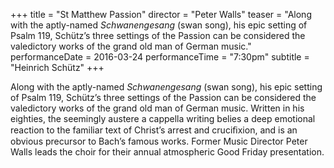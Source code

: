 +++
title = "St Matthew Passion"
director = "Peter Walls"
teaser = "Along with the aptly-named *Schwanengesang* (swan song), his epic setting of Psalm 119, Schütz’s three settings of the Passion can be considered the valedictory works of the grand old man of German music."
performanceDate = 2016-03-24
performanceTime = "7:30pm"
subtitle = "Heinrich Schütz"
+++

Along with the aptly-named *Schwanengesang* (swan song), his epic setting of Psalm 119, Schütz’s three settings of the Passion can be considered the valedictory works of the grand old man of German music. Written in his eighties, the seemingly austere a cappella writing belies a deep emotional reaction to the familiar text of Christ’s arrest and cruciﬁxion, and is an obvious precursor to Bach’s famous works. Former Music Director Peter Walls leads the choir for their annual atmospheric Good Friday presentation.
